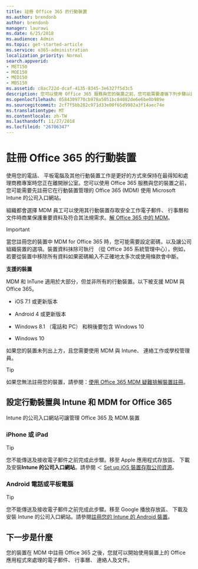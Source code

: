 ```yaml
---
title: 註冊 Office 365 的行動裝置
ms.author: brendonb
author: brendonb
manager: laurawi
ms.date: 6/25/2018
ms.audience: Admin
ms.topic: get-started-article
ms.service: o365-administration
localization_priority: Normal
search.appverid:
- MET150
- MOE150
- MED150
- MBS150
ms.assetid: c8ac722d-dcaf-4135-8345-3e6327f5d3c5
description: 您可以使用 Office 365 服務與您的裝置之前，您可能需要遵循下列步驟以註冊在行動裝置管理的 Office 365 (MDM)。當您新增您的工作或學校至您的裝置的電子郵件帳戶的第一次，您可以這麼做。
ms.openlocfilehash: 0584309770cb978a5051bc84082de6e6be0b989e
ms.sourcegitcommit: 2cf7f5bb282c971d33e00f65d9982a3f14aec74e
ms.translationtype: MT
ms.contentlocale: zh-TW
ms.lasthandoff: 11/27/2018
ms.locfileid: "26706347"
---
```

# <a name="enroll-your-mobile-device-in-office-365"></a>註冊 Office 365 的行動裝置

使用您的電話、 平板電腦及其他行動裝置工作是更好的方式來保持在最得知和處理商務專案時您正在離開辦公室。您可以使用 Office 365 服務與您的裝置之前，您可能需要先註冊它在行動裝置管理的 Office 365 (MDM) 使用 Microsoft Intune 的公司入口網站。
  
組織都會選擇 MDM 員工可以使用其行動裝置存取安全工作電子郵件、 行事曆和文件時商業保護重要資料及符合其法規需求。[解 Office 365 中的 MDM](https://support.office.com/article/overview-of-mobile-device-management-mdm-for-office-365-faa7d8e5-645d-4d59-839c-c8d4c1869e4a)。
  
> [!IMPORTANT]
> 當您註冊您的裝置中 MDM for Office 365 時，您可能需要設定密碼，以及讓公司組織裝置的選項。裝置資料抹除可執行 （從 Office 365 系統管理中心），例如，若要從裝置中移除所有資料如果密碼輸入不正確地太多次或使用條款會中斷。 
  
 **支援的裝置**
  
MDM 和 InTune 適用於大部分，但並非所有的行動裝置。以下被支援 MDM 與 Office 365。
  
- iOS 7.1 或更新版本
    
- Android 4 或更新版本
    
- Windows 8.1 （電話和 PC） 和稍後要包含 Windows 10
    
- Windows 10
    
如果您的裝置未列出上方，且您需要使用 MDM 與 Intune、 連絡工作或學校管理員。
  
> [!TIP]
> 如果您無法註冊您的裝置，請參閱：[使用 Office 365 MDM 疑難排解裝置註冊](https://support.office.com/article/Troubleshoot-device-enrollment-with-MDM-for-Office-365-c863b2bf-45f3-483a-ba05-29fc7f4d6434)。 
  
## <a name="set-up-your-mobile-device-with-intune-and-mdm-for-office-365"></a>設定行動裝置與 Intune 和 MDM for Office 365

Intune 的公司入口網站可讓管理 Office 365 及 MDM.裝置
  
### <a name="iphone-or-ipad"></a>iPhone 或 iPad

> [!TIP]
> 您不能傳送及接收電子郵件之前完成此步驟。移至 Apple 應用程式存放區、 下載及安裝**Intune 的公司入口網站**。請參閱 ＜ [Set up iOS 裝置存取公司資源](https://docs.microsoft.com/intune-user-help/enroll-your-device-in-intune-ios)。 
    
### <a name="android-phone-or-tablet"></a>Android 電話或平板電腦

> [!TIP]
> 您不能傳送及接收電子郵件之前完成此步驟。移至 Google 播放存放區、 下載及安裝 Intune 的公司入口網站。請參閱[註冊您的 Intune 的 Android 裝置](https://docs.microsoft.com/intune-user-help/enroll-your-device-in-intune-android)。 
    
## <a name="whats-next"></a>下一步是什麼

您的裝置在 MDM 中註冊 Office 365 之後，您就可以開始使用裝置上的 Office 應用程式來處理的電子郵件、 行事曆、 連絡人及文件。
  

